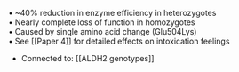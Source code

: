 • ~40% reduction in enzyme efficiency in heterozygotes  
• Nearly complete loss of function in homozygotes  
• Caused by single amino acid change (Glu504Lys)  
• See [[Paper 4]] for detailed effects on intoxication feelings
- Connected to: [[ALDH2 genotypes]]
